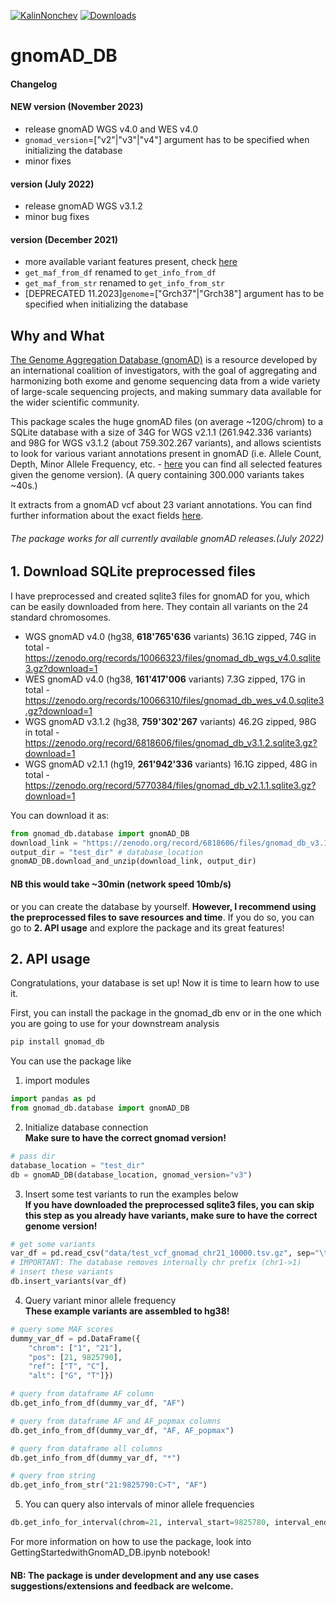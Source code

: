 [![KalinNonchev](https://circleci.com/gh/KalinNonchev/gnomAD_DB.svg?style=shield)](https://app.circleci.com/insights/github/KalinNonchev/gnomAD_DB?reporting-window=last-24-hours) [![Downloads](https://static.pepy.tech/badge/gnomad-db)](https://pepy.tech/project/gnomad-db)

# gnomAD_DB

#### Changelog

#### NEW version (November 2023)
 - release gnomAD WGS v4.0 and WES v4.0
 - `gnomad_version`=["v2"|"v3"|"v4"] argument has to be specified when initializing the database
 - minor fixes

#### version (July 2022)
- release gnomAD WGS v3.1.2
- minor bug fixes

#### version (December 2021)
- more available variant features present, check [here](https://github.com/KalinNonchev/gnomAD_DB/blob/master/gnomad_db/pkgdata/gnomad_columns.yaml)
- `get_maf_from_df` renamed to `get_info_from_df`
- `get_maf_from_str` renamed to `get_info_from_str`
- [DEPRECATED 11.2023]`genome`=["Grch37"|"Grch38"] argument has to be specified when initializing the database

## Why and What

[The Genome Aggregation Database (gnomAD)](https://gnomad.broadinstitute.org) is a resource developed by an international coalition of investigators, with the goal of aggregating and harmonizing both exome and genome sequencing data from a wide variety of large-scale sequencing projects, and making summary data available for the wider scientific community.

This package scales the huge gnomAD files (on average ~120G/chrom) to a SQLite database with a size of 34G for WGS v2.1.1 (261.942.336 variants) and 98G for WGS v3.1.2 (about 759.302.267 variants), and allows scientists to look for various variant annotations present in gnomAD (i.e. Allele Count, Depth, Minor Allele Frequency, etc. - [here](https://github.com/KalinNonchev/gnomAD_DB/blob/master/gnomad_db/pkgdata/gnomad_columns.yaml) you can find all selected features given the genome version). (A query containing 300.000 variants takes ~40s.)

It extracts from a gnomAD vcf about 23 variant annotations. You can find further information about the exact fields [here](https://github.com/KalinNonchev/gnomAD_DB/blob/master/gnomad_db/pkgdata/gnomad_columns.yaml). 

###### The package works for all currently available gnomAD releases.(July 2022) 

## 1. Download SQLite preprocessed files

I have preprocessed and created sqlite3 files for gnomAD for you, which can be easily downloaded from here. They contain all variants on the 24 standard chromosomes.

- WGS gnomAD v4.0 (hg38, **618'765'636** variants) 36.1G zipped, 74G in total - https://zenodo.org/records/10066323/files/gnomad_db_wgs_v4.0.sqlite3.gz?download=1
- WES gnomAD v4.0 (hg38, **161'417'006** variants) 7.3G zipped, 17G in total - https://zenodo.org/records/10066310/files/gnomad_db_wes_v4.0.sqlite3.gz?download=1
- WGS gnomAD v3.1.2 (hg38, **759'302'267** variants) 46.2G zipped, 98G in total - https://zenodo.org/record/6818606/files/gnomad_db_v3.1.2.sqlite3.gz?download=1
- WGS gnomAD v2.1.1 (hg19, **261'942'336** variants) 16.1G zipped, 48G in total - https://zenodo.org/record/5770384/files/gnomad_db_v2.1.1.sqlite3.gz?download=1

You can download it as:

```python
from gnomad_db.database import gnomAD_DB
download_link = "https://zenodo.org/record/6818606/files/gnomad_db_v3.1.2.sqlite3.gz?download=1"
output_dir = "test_dir" # database_location
gnomAD_DB.download_and_unzip(download_link, output_dir)
```
#### NB this would take ~30min (network speed 10mb/s)


or you can create the database by yourself. **However, I recommend using the preprocessed files to save resources and time**. If you do so, you can go to **2. API usage** and explore the package and its great features!


## 2. API usage

Congratulations, your database is set up! Now it is time to learn how to use it.

First, you can install the package in the gnomad_db env or in the one which you are going to use for your downstream analysis
```bash
pip install gnomad_db
```

You can use the package like

1. import modules
```python
import pandas as pd
from gnomad_db.database import gnomAD_DB
```

2. Initialize database connection \
**Make sure to have the correct gnomad version!**
```python
# pass dir
database_location = "test_dir"
db = gnomAD_DB(database_location, gnomad_version="v3")
```

3. Insert some test variants to run the examples below \
**If you have downloaded the preprocessed sqlite3 files, you can skip this step as you already have variants, make sure to have the correct genome version!**
```python
# get some variants
var_df = pd.read_csv("data/test_vcf_gnomad_chr21_10000.tsv.gz", sep="\t", names=db.columns, index_col=False)
# IMPORTANT: The database removes internally chr prefix (chr1->1)
# insert these variants
db.insert_variants(var_df)
```

4. Query variant minor allele frequency \
**These example variants are assembled to hg38!**
```python
# query some MAF scores
dummy_var_df = pd.DataFrame({
    "chrom": ["1", "21"], 
    "pos": [21, 9825790], 
    "ref": ["T", "C"], 
    "alt": ["G", "T"]})

# query from dataframe AF column
db.get_info_from_df(dummy_var_df, "AF")

# query from dataframe AF and AF_popmax columns
db.get_info_from_df(dummy_var_df, "AF, AF_popmax")

# query from dataframe all columns
db.get_info_from_df(dummy_var_df, "*")

# query from string
db.get_info_from_str("21:9825790:C>T", "AF")
```

5. You can query also intervals of minor allele frequencies
```python
db.get_info_for_interval(chrom=21, interval_start=9825780, interval_end=9825799, query="AF")
```

For more information on how to use the package, look into GettingStartedwithGnomAD_DB.ipynb notebook!
#### NB: The package is under development and any use cases suggestions/extensions and feedback are welcome.

